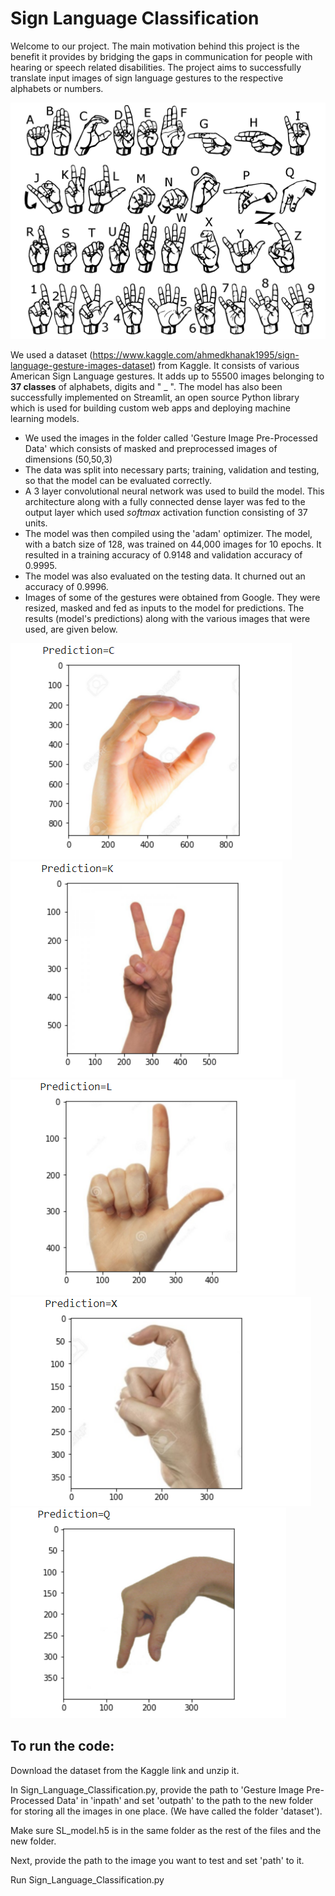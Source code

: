 # Sign Language Classification
Welcome to our project. The main motivation behind this project is the benefit it provides by bridging the gaps in communication for people with hearing or speech related disabilities. The project aims to successfully translate input images of sign language gestures to the respective alphabets or numbers.

![American Sign Language](/outputs/asl.png)

We used a dataset (https://www.kaggle.com/ahmedkhanak1995/sign-language-gesture-images-dataset) from Kaggle. It consists of various American Sign Language gestures. It adds up to 55500 images belonging to **37 classes** of alphabets, digits and " _ ".
The model has also been successfully implemented on Streamlit, an open source Python library which is used for building custom web apps and deploying machine learning models.

- We used the images in the folder called 'Gesture Image Pre-Processed Data' which consists of masked and preprocessed images of dimensions (50,50,3)
- The data was split into necessary parts; training, validation and testing, so that the model can be evaluated correctly.
- A 3 layer convolutional neural network was used to build the model. This architecture along with a fully connected dense layer was fed to the output layer which used *softmax* activation function consisting of 37 units.
- The model was then compiled using the 'adam' optimizer. The model, with a batch size of 128, was trained on 44,000 images for 10 epochs. It resulted in a training accuracy of 0.9148 and validation accuracy of 0.9995.
- The model was also evaluated on the testing data. It churned out an accuracy of 0.9996.
- Images of some of the gestures were obtained from Google. They were resized, masked and fed as inputs to the model for predictions. The results (model's predictions) along with the various images that were used, are given below.


![output 1](/outputs/1.png)
![output 2](/outputs/2.png)
![output 2](/outputs/3.png)
![output 2](/outputs/4.png)
![output 2](/outputs/5.png)

## To run the code:
Download the dataset from the Kaggle link and unzip it.

In Sign_Language_Classification.py, provide the path to 'Gesture Image Pre-Processed Data' in 'inpath' and set 'outpath' to the path to the new folder for storing all the images in one place. (We have called the folder 'dataset').  

Make sure SL_model.h5 is in the same folder as the rest of the files and the new folder.

Next, provide the path to the image you want to test and set 'path' to it.

Run Sign_Language_Classification.py
